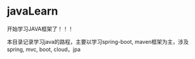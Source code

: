 # javaLearn

开始学习JAVA框架了！！！

本目录记录学习java的路程，主要以学习spring-boot, maven框架为主，涉及spring, mvc, boot, cloud，jpa
